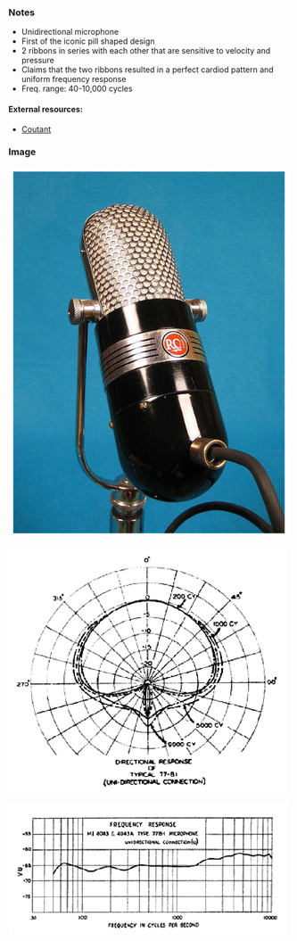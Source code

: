 ### Notes
- Unidirectional microphone
- First of the iconic pill shaped design
- 2 ribbons in series with each other that are sensitive to velocity and pressure
- Claims that the two ribbons resulted in a perfect cardiod pattern and uniform frequency response
- Freq. range: 40-10,000 cycles

#### External resources:
- [Coutant](https://coutant.org/rca77b/)

### Image
![](../images/rca%20type%2077-b.jpg)

![](../images/rca%20type%2077-b%20polar.png)

![](../images/rca%20type%2077-b%20freq.png)
